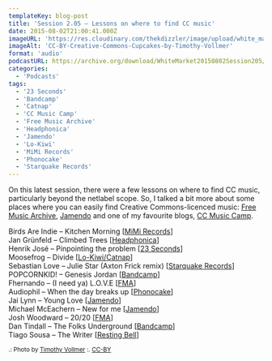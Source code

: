 ```yaml
---
templateKey: blog-post
title: 'Session 2.05 – Lessons on where to find CC music'
date: 2015-08-02T21:00:41.000Z
imageURL: 'https://res.cloudinary.com/thekdizzler/image/upload/white_market/2015/08/CC-BY-Creative-Commons-Cupcakes-by-Timothy-Vollmer.jpg'
imageAlt: 'CC-BY-Creative-Commons-Cupcakes-by-Timothy-Vollmer'
format: 'audio'
podcastURL: https://archive.org/download/WhiteMarket20150802Session205/WhiteMarket-20150802.mp3
categories:
  - 'Podcasts'
tags:
  - '23 Seconds'
  - 'Bandcamp'
  - 'Catnap'
  - 'CC Music Camp'
  - 'Free Music Archive'
  - 'Headphonica'
  - 'Jamendo'
  - 'Lo-Kiwi'
  - 'MiMi Records'
  - 'Phonocake'
  - 'Starquake Records'
---
```


On this latest session, there were a few lessons on where to find CC music, particularly beyond the netlabel scope. So, I talked a bit more about some places where you can easily find Creative Commons-licenced music: [Free Music Archive](http://freemusicarchive.org/), [Jamendo](http://jamendo.com/) and one of my favourite blogs, [CC Music Camp](http://ccmusiccamp.tumblr.com/).

Birds Are Indie – Kitchen Morning \[[MiMi Records](http://www.clubotaku.org/mimi/pt/album151.php)\]  
Jan Grünfeld – Climbed Trees \[[Headphonica](http://www.headphonica.com/jan-grunfeld-a-trace-?p=1467)\]  
Henrik José – Pinpointing the problem \[[23 Seconds](http://www.23seconds.org/041.html)\]  
Moosefrog – Divide \[[Lo-Kiwi/Catnap](http://catnappers.net/moosefrog-adrift.html)\]  
Sebastian Love – Julie Star (Axton Frick remix) \[[Starquake Records](https://archive.org/details/stqk006)\]  
POPCORNKID! – Genesis Jordan \[[Bandcamp](https://popcornkid.bandcamp.com/album/genesis-jordon)\]  
Fhernando – (I need ya) L.O.V.E \[[FMA](http://freemusicarchive.org/music/Fhernando/none_given_1383)\]  
Audiophil – When the day breaks up \[[Phonocake](http://phonocake.org/release.php?release_id=174&lang=2)\]  
Jai Lynn – Young Love \[[Jamendo](https://www.jamendo.com/en/list/a141614/jai-lynn-ep)\]  
Michael McEachern – New for me \[[Jamendo](https://www.jamendo.com/en/list/a131606/new-for-me)\]  
Josh Woodward – 20/20 \[[FMA](http://freemusicarchive.org/music/Josh_Woodward/Breadcrumbs/)\]  
Dan Tindall – The Folks Underground \[[Bandcamp](http://dantindall.bandcamp.com/album/the-folks-underground)\]  
Tiago Sousa – The Writer \[[Resting Bell](http://www.restingbell.net/releases/rb030-the-western-lands)\]

<small>.: Photo by [Timothy Vollmer](https://www.flickr.com/photos/sixteenmilesofstring/8256206923) :. [CC-BY](https://creativecommons.org/licenses/by/4.0/)</small>
